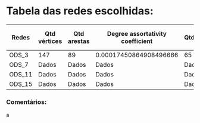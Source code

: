# Tabela das redes escolhidas:
| Redes  | Qtd vértices | Qtd arestas | Degree assortativity coefficient | Qtd_comp_conectados | Tamanho do comp. gigante | Coef. de Clustering |
|----------|----------|----------|----------|----------|----------|----------|
| ODS_3  | 147   | 89    | 0.00017450864908496666    | 65   | 12    | 0.09548546691403834   |
| ODS_7  | Dados    | Dados    | Dados    | Dados    | Dados    | Dados    |
| ODS_11  | Dados    | Dados    | Dados    | Dados    | Dados    | Dados    |
| ODS_15 | Dados    | Dados    | Dados    | Dados    | Dados    | Dados    |

### Comentários:

a
